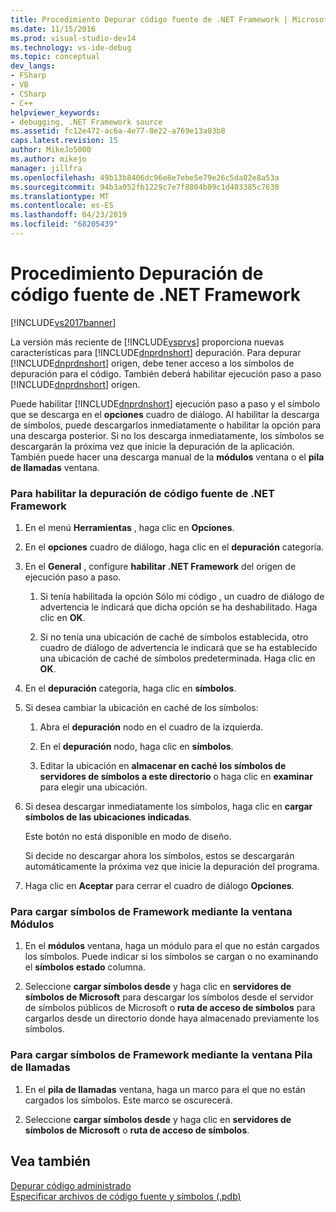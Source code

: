 ```yaml
---
title: Procedimiento Depurar código fuente de .NET Framework | Microsoft Docs
ms.date: 11/15/2016
ms.prod: visual-studio-dev14
ms.technology: vs-ide-debug
ms.topic: conceptual
dev_langs:
- FSharp
- VB
- CSharp
- C++
helpviewer_keywords:
- debugging, .NET Framework source
ms.assetid: fc12e472-ac6a-4e77-8e22-a769e13a03b8
caps.latest.revision: 15
author: MikeJo5000
ms.author: mikejo
manager: jillfra
ms.openlocfilehash: 49b13b8406dc96e8e7ebe5e79e26c5da02e8a53a
ms.sourcegitcommit: 94b3a052fb1229c7e7f8804b09c1d403385c7630
ms.translationtype: MT
ms.contentlocale: es-ES
ms.lasthandoff: 04/23/2019
ms.locfileid: "68205439"
---
```

# <a name="how-to-debug-net-framework-source"></a>Procedimiento Depuración de código fuente de .NET Framework
[!INCLUDE[vs2017banner](../includes/vs2017banner.md)]

La versión más reciente de [!INCLUDE[vsprvs](../includes/vsprvs-md.md)] proporciona nuevas características para [!INCLUDE[dnprdnshort](../includes/dnprdnshort-md.md)] depuración. Para depurar [!INCLUDE[dnprdnshort](../includes/dnprdnshort-md.md)] origen, debe tener acceso a los símbolos de depuración para el código. También deberá habilitar ejecución paso a paso [!INCLUDE[dnprdnshort](../includes/dnprdnshort-md.md)] origen.  
  
 Puede habilitar [!INCLUDE[dnprdnshort](../includes/dnprdnshort-md.md)] ejecución paso a paso y el símbolo que se descarga en el **opciones** cuadro de diálogo. Al habilitar la descarga de símbolos, puede descargarlos inmediatamente o habilitar la opción para una descarga posterior. Si no los descarga inmediatamente, los símbolos se descargarán la próxima vez que inicie la depuración de la aplicación. También puede hacer una descarga manual de la **módulos** ventana o el **pila de llamadas** ventana.  
  
### <a name="to-enable-net-framework-source-debugging"></a>Para habilitar la depuración de código fuente de .NET Framework  
  
1. En el menú **Herramientas** , haga clic en **Opciones**.  
  
2. En el **opciones** cuadro de diálogo, haga clic en el **depuración** categoría.  
  
3. En el **General** , configure **habilitar .NET Framework** del origen de ejecución paso a paso.  
  
    1. Si tenía habilitada la opción Sólo mi código , un cuadro de diálogo de advertencia le indicará que dicha opción se ha deshabilitado. Haga clic en **OK**.  
  
    2. Si no tenía una ubicación de caché de símbolos establecida, otro cuadro de diálogo de advertencia le indicará que se ha establecido una ubicación de caché de símbolos predeterminada. Haga clic en **OK**.  
  
4. En el **depuración** categoría, haga clic en **símbolos**.  
  
5. Si desea cambiar la ubicación en caché de los símbolos:  
  
    1. Abra el **depuración** nodo en el cuadro de la izquierda.  
  
    2. En el **depuración** nodo, haga clic en **símbolos**.  
  
    3. Editar la ubicación en **almacenar en caché los símbolos de servidores de símbolos a este directorio** o haga clic en **examinar** para elegir una ubicación.  
  
6. Si desea descargar inmediatamente los símbolos, haga clic en **cargar símbolos de las ubicaciones indicadas**.  
  
     Este botón no está disponible en modo de diseño.  
  
     Si decide no descargar ahora los símbolos, estos se descargarán automáticamente la próxima vez que inicie la depuración del programa.  
  
7. Haga clic en **Aceptar** para cerrar el cuadro de diálogo **Opciones**.  
  
### <a name="to-load-framework-symbols-using-the-modules-window"></a>Para cargar símbolos de Framework mediante la ventana Módulos  
  
1. En el **módulos** ventana, haga un módulo para el que no están cargados los símbolos. Puede indicar si los símbolos se cargan o no examinando el **símbolos estado** columna.  
  
2. Seleccione **cargar símbolos desde** y haga clic en **servidores de símbolos de Microsoft** para descargar los símbolos desde el servidor de símbolos públicos de Microsoft o **ruta de acceso de símbolos** para cargarlos desde un directorio donde haya almacenado previamente los símbolos.  
  
### <a name="to-load-framework-symbols-using-the-call-stack-window"></a>Para cargar símbolos de Framework mediante la ventana Pila de llamadas  
  
1. En el **pila de llamadas** ventana, haga un marco para el que no están cargados los símbolos. Este marco se oscurecerá.  
  
2. Seleccione **cargar símbolos desde** y haga clic en **servidores de símbolos de Microsoft** o **ruta de acceso de símbolos**.  
  
## <a name="see-also"></a>Vea también  
 [Depurar código administrado](../debugger/debugging-managed-code.md)   
 [Especificar archivos de código fuente y símbolos (.pdb)](../debugger/specify-symbol-dot-pdb-and-source-files-in-the-visual-studio-debugger.md)
